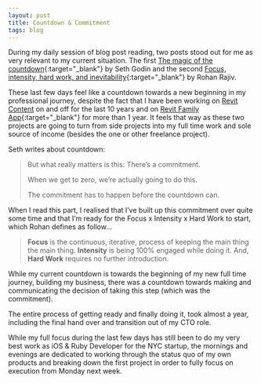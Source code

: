 ```yaml
---
layout: post
title: Countdown & Commitment
tags: blog
---
```


During my daily session of blog post reading, two posts stood out for me as very relevant to my current situation. The first [The magic of the countdown](https://seths.blog/2020/07/the-magic-of-the-countdown){:target="_blank"} by Seth Godin and the second [Focus, intensity, hard work, and inevitability](https://alearningaday.blog/2020/07/08/focus-intensity-hard-work-and-inevitability){:target="_blank"} by Rohan Rajiv.

These last few days feel like a countdown towards a new beginning in my professional journey, despite the fact that I have been working on [Revit Content](https://revit-content.com) on and off for the last 10 years and on [Revit Family App](https://revitfamily.app){:target="_blank"} for more than 1 year. It feels that way as these two projects are going to turn from side projects into my full time work and sole source of income (besides the one or other freelance project).

Seth writes about countdown:
> But what really matters is this: There’s a commitment.
>
> When we get to zero, we’re actually going to do this.
>
> The commitment has to happen before the countdown can.

When I read this part, I realised that I’ve built up this commitment over quite some time and that I’m ready for the Focus x Intensity x Hard Work to start, which Rohan defines as follow...

> **Focus** is the continuous, iterative, process of keeping the main thing the main thing. **Intensity** is being 100% engaged while doing it. And, **Hard Work** requires no further introduction.

While my current countdown is towards the beginning of my new full time journey, building my business, there was a countdown towards making and communicating the decision of taking this step (which was the commitment).

The entire process of getting ready and finally doing it, took almost a year, including the final hand over and transition out of my CTO role.

While my full focus during the last few days has still been to do my very best work as iOS & Ruby Developer for the NYC startup, the mornings and evenings are dedicated to working through the status quo of my own products and breaking down the first project in order to fully focus on execution from Monday next week.
